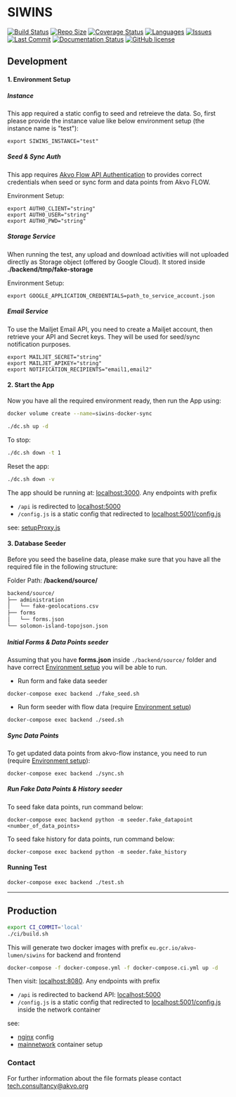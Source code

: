 # SIWINS

[![Build Status](https://akvo.semaphoreci.com/badges/siwins/branches/main.svg?style=shields&key=c2b55481-925e-495b-a4f8-1f0decc20df9)](https://akvo.semaphoreci.com/projects/siwins) [![Repo Size](https://img.shields.io/github/repo-size/akvo/siwins)](https://img.shields.io/github/repo-size/akvo/siwins) [![Coverage Status](https://coveralls.io/repos/github/akvo/siwins/badge.svg?branch=main)](https://coveralls.io/github/akvo/siwins?branch=main) [![Languages](https://img.shields.io/github/languages/count/akvo/siwins)](https://img.shields.io/github/languages/count/akvo/siwins) [![Issues](https://img.shields.io/github/issues/akvo/siwins)](https://img.shields.io/github/issues/akvo/siwins) [![Last Commit](https://img.shields.io/github/last-commit/akvo/siwins/main)](https://img.shields.io/github/last-commit/akvo/siwins/main) [![Documentation Status](https://readthedocs.org/projects/siwins/badge/?version=latest)](https://siwins.readthedocs.io/en/latest/?badge=latest) [![GitHub license](https://img.shields.io/github/license/akvo/siwins.svg)](https://github.com/akvo/siwins/blob/main/LICENSE)

## Development

#### 1. Environment Setup

##### Instance

This app required a static config to seed and retreieve the data. So, first please provide the instance value like below environment setup (the instance name is "test"):

```
export SIWINS_INSTANCE="test"
```

##### Seed & Sync Auth

This app requires [Akvo Flow API Authentication](https://github.com/akvo/akvo-flow-api/wiki/Akvo-SSO-login) to provides correct credentials when seed or sync form and data points from Akvo FLOW.

Environment Setup:

```
export AUTH0_CLIENT="string"
export AUTH0_USER="string"
export AUTH0_PWD="string"
```

##### Storage Service

When running the test, any upload and download activities will not uploaded directly as Storage object (offered by Google Cloud). It stored inside **./backend/tmp/fake-storage**

Environment Setup:

```
export GOOGLE_APPLICATION_CREDENTIALS=path_to_service_account.json
```

##### Email Service

To use the Mailjet Email API, you need to create a Mailjet account, then retrieve your API and Secret keys. They will be used for seed/sync notification purposes.

```
export MAILJET_SECRET="string"
export MAILJET_APIKEY="string"
export NOTIFICATION_RECIPIENTS="email1,email2"
```

#### 2. Start the App

Now you have all the required environment ready, then run the App using:

```bash
docker volume create --name=siwins-docker-sync
```

```bash
./dc.sh up -d
```

To stop:

```bash
./dc.sh down -t 1
```

Reset the app:

```bash
./dc.sh down -v
```

The app should be running at: [localhost:3000](http://localhost:3000). Any endpoints with prefix

- `/api` is redirected to [localhost:5000](http://localhost:5000)
- `/config.js` is a static config that redirected to [localhost:5001/config.js](http://localhost:5000/config.js)

see: [setupProxy.js](https://github.com/akvo/siwins/blob/main/frontend/src/setupProxy.js)

#### 3. Database Seeder

Before you seed the baseline data, please make sure that you have all the required file in the following structure:

Folder Path: **/backend/source/**

```bash
backend/source/
├── administration
│   └── fake-geolocations.csv
├── forms
│   └── forms.json
└── solomon-island-topojson.json
```

##### Initial Forms & Data Points seeder

Assuming that you have **forms.json** inside `./backend/source/` folder and have correct [Environment setup](#1-environment-setup) you will be able to run.

- Run form and fake data seeder

```
docker-compose exec backend ./fake_seed.sh
```

- Run form seeder with flow data (require [Environment setup](#1-environment-setup))

```
docker-compose exec backend ./seed.sh
```

##### Sync Data Points

To get updated data points from akvo-flow instance, you need to run (require [Environment setup](#1-environment-setup)):

```
docker-compose exec backend ./sync.sh
```

##### Run Fake Data Points & History seeder

To seed fake data points, run command below:

```
docker-compose exec backend python -m seeder.fake_datapoint <number_of_data_points>
```

To seed fake history for data points, run command below:

```
docker-compose exec backend python -m seeder.fake_history
```

#### Running Test

```bash
docker-compose exec backend ./test.sh
```

---

## Production

```bash
export CI_COMMIT='local'
./ci/build.sh
```

This will generate two docker images with prefix `eu.gcr.io/akvo-lumen/siwins` for backend and frontend

```bash
docker-compose -f docker-compose.yml -f docker-compose.ci.yml up -d
```

Then visit: [localhost:8080](http://localhost:8080). Any endpoints with prefix

- `/api` is redirected to backend API: [localhost:5000](http://localhost:5000)
- `/config.js` is a static config that redirected to [localhost:5001/config.js](http://localhost:5000/config.js)
  inside the network container

see:

- [nginx](https://github.com/akvo/siwins/blob/main/frontend/nginx/conf.d/default.conf) config
- [mainnetwork](https://github.com/akvo/siwins/blob/3047f1b278a974242adec479ec2e11776c473d6d/docker-compose.ci.yml#L49-L54) container setup

### Contact

For further information about the file formats please contact tech.consultancy@akvo.org
